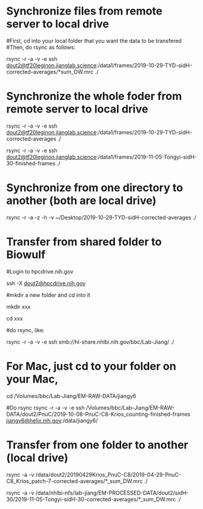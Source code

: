 # Synchronize files from remote server to local drive

#First, cd into your local folder that you want the data to be transfered
#Then, do rsync as follows:

rsync -r -a -v -e ssh dout2@tf20leginon.jianglab.science:/data1/frames/2019-10-29-TYD-sidH-corrected-averages/*sum_DW.mrc ./

# Synchronize the whole foder from remote server to local drive

rsync -r -a -v -e ssh dout2@tf20leginon.jianglab.science:/data1/frames/2019-10-29-TYD-sidH-corrected-averages ./

rsync -r -a -v -e ssh dout2@tf20leginon.jianglab.science:/data1/frames/2019-11-05-Tongyi-sidH-30-finished-frames ./

# Synchronize from one directory to another (both are local drive)

rsync -r -a -z -h -v ~/Desktop/2019-10-29-TYD-sidH-corrected-averages ./

# Transfer from shared folder to Biowulf

#Login to hpcdrive.nih.gov

ssh -X dout2@hpcdrive.nih.gov

#mkdir a new folder and cd into it

mkdir xxx

cd xxx

#do rsync, like: 

rsync -r -a -v -e ssh smb://hl-share.nhlbi.nih.gov/bbc/Lab-Jiang/ ./

# For Mac, just cd to your folder on your Mac,

cd /Volumes/bbc/Lab-Jiang/EM-RAW-DATA/jiangy6

#Do rsync 
rsync -r -a -v -e ssh /Volumes/bbc/Lab-Jiang/EM-RAW-DATA/dout2/PnuC/2019-10-08-PnuC-C8-Krios_counting-finished-frames jiangy6@helix.nih.gov:/data/jiangy6/ 

# Transfer from one folder to another (local drive)

rsync -a -v /data/dout2/20190429Krios_PnuC-C8/2019-04-29-PnuC-C8_Krios_patch-7-corrected-averages/*_sum_DW.mrc ./

rsync -a -v /data/nhlbi-nfs/lab-jiang/EM-PROCESSED-DATA/dout2/sidH-30/2019-11-05-Tongyi-sidH-30-corrected-averages/*_sum_DW.mrc ./
